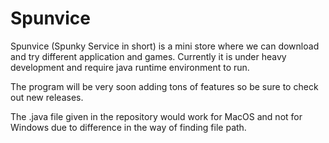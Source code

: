 # Spunvice
Spunvice (Spunky Service in short) is a mini store where we can download and try different application and games. Currently it is under heavy development and require java runtime environment to run. 

The program will be very soon adding tons of features so be sure to check out new releases.

The .java file given in the repository would work for MacOS and not for Windows due to difference in the way of finding file path.
